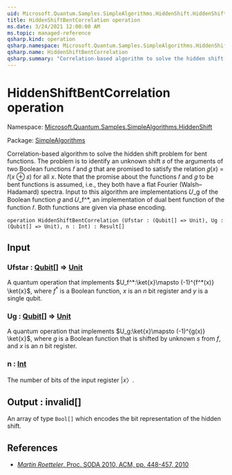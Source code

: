```yaml
---
uid: Microsoft.Quantum.Samples.SimpleAlgorithms.HiddenShift.HiddenShiftBentCorrelation
title: HiddenShiftBentCorrelation operation
ms.date: 3/24/2021 12:00:00 AM
ms.topic: managed-reference
qsharp.kind: operation
qsharp.namespace: Microsoft.Quantum.Samples.SimpleAlgorithms.HiddenShift
qsharp.name: HiddenShiftBentCorrelation
qsharp.summary: "Correlation-based algorithm to solve the hidden shift problem for bent functions.\rThe problem is to identify an unknown shift \U0001D460 of the arguments of two Boolean functions\r\U0001D453 and \U0001D454 that are promised to satisfy the relation \U0001D454(\U0001D465) = \U0001D453(\U0001D465 ⊕ \U0001D460) for all \U0001D465.\rNote that the promise about the functions \U0001D453 and \U0001D454 to be bent functions is assumed,\ri.e., they both have a flat Fourier (Walsh–Hadamard) spectra. Input to this algorithm\rare implementations \U0001D448_g of the Boolean function \U0001D454 and \U0001D448_f^*, an implementation of\rdual bent function of the function \U0001D453. Both functions are given via phase encoding."
---
```


# HiddenShiftBentCorrelation operation

Namespace: [Microsoft.Quantum.Samples.SimpleAlgorithms.HiddenShift](xref:Microsoft.Quantum.Samples.SimpleAlgorithms.HiddenShift)

Package: [SimpleAlgorithms](https://nuget.org/packages/SimpleAlgorithms)


Correlation-based algorithm to solve the hidden shift problem for bent functions.The problem is to identify an unknown shift 𝑠 of the arguments of two Boolean functions𝑓 and 𝑔 that are promised to satisfy the relation 𝑔(𝑥) = 𝑓(𝑥 ⊕ 𝑠) for all 𝑥.Note that the promise about the functions 𝑓 and 𝑔 to be bent functions is assumed,i.e., they both have a flat Fourier (Walsh–Hadamard) spectra. Input to this algorithmare implementations 𝑈_g of the Boolean function 𝑔 and 𝑈_f^*, an implementation ofdual bent function of the function 𝑓. Both functions are given via phase encoding.

```qsharp
operation HiddenShiftBentCorrelation (Ufstar : (Qubit[] => Unit), Ug : (Qubit[] => Unit), n : Int) : Result[]
```


## Input

### Ufstar : [Qubit](xref:microsoft.quantum.lang-ref.qubit)[] => [Unit](xref:microsoft.quantum.lang-ref.unit) 

A quantum operation that implements $U_f^*:\ket{x}\mapsto (-1)^{f^*(x)} \ket{x}$,where $f^*$ is a Boolean function, $x$ is an $n$ bit register and $y$ is a single qubit.


### Ug : [Qubit](xref:microsoft.quantum.lang-ref.qubit)[] => [Unit](xref:microsoft.quantum.lang-ref.unit) 

A quantum operation that implements $U_g:\ket{x}\mapsto (-1)^{g(x)} \ket{x}$,where $g$ is a Boolean function that is shifted by unknown $s$ from $f$, and $x$ isan $n$ bit register.


### n : [Int](xref:microsoft.quantum.lang-ref.int)

The number of bits of the input register |𝑥〉.



## Output : __invalid<Result>__[]

An array of type `Bool[]` which encodes the bit representation of the hidden shift.

## References

- [*Martin Roetteler*,  Proc. SODA 2010, ACM, pp. 448-457, 2010](https://doi.org/10.1137/1.9781611973075.37)
